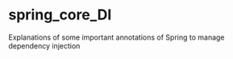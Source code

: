 # spring_core_DI
Explanations of some important annotations of Spring to manage dependency injection
